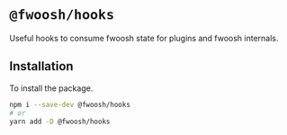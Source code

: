 # `@fwoosh/hooks`

Useful hooks to consume fwoosh state for plugins and fwoosh internals.

## Installation

To install the package.

```sh
npm i --save-dev @fwoosh/hooks
# or
yarn add -D @fwoosh/hooks
```
